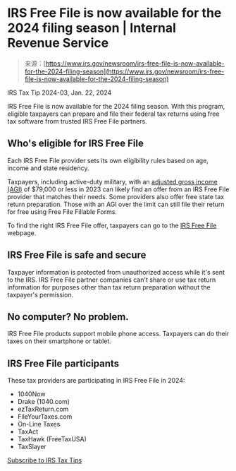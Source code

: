 <!--yml
category: 未分类
date: 2024-05-27 15:04:56
-->

# IRS Free File is now available for the 2024 filing season | Internal Revenue Service

> 来源：[https://www.irs.gov/newsroom/irs-free-file-is-now-available-for-the-2024-filing-season](https://www.irs.gov/newsroom/irs-free-file-is-now-available-for-the-2024-filing-season)

IRS Tax Tip 2024-03, Jan. 22, 2024

IRS Free File is now available for the 2024 filing season. With this program, eligible taxpayers can prepare and file their federal tax returns using free tax software from trusted IRS Free File partners.

## Who's eligible for IRS Free File

Each IRS Free File provider sets its own eligibility rules based on age, income and state residency.

Taxpayers, including active-duty military, with an [adjusted gross income (AGI)](/e-file-providers/definition-of-adjusted-gross-income "Definition of adjusted gross income") of $79,000 or less in 2023 can likely find an offer from an IRS Free File provider that matches their needs. Some providers also offer free state tax return preparation. Those with an AGI over the limit can still file their return for free using Free File Fillable Forms.

To find the right IRS Free File offer, taxpayers can go to the [IRS Free File](/filing/free-file-do-your-federal-taxes-for-free "File your taxes for free") webpage.

## IRS Free File is safe and secure

Taxpayer information is protected from unauthorized access while it's sent to the IRS. IRS Free File partner companies can't share or use tax return information for purposes other than tax return preparation without the taxpayer's permission.

## No computer? No problem.

IRS Free File products support mobile phone access. Taxpayers can do their taxes on their smartphone or tablet.

## IRS Free File participants

These tax providers are participating in IRS Free File in 2024:

*   1040Now
*   Drake (1040.com)
*   ezTaxReturn.com
*   FileYourTaxes.com
*   On-Line Taxes
*   TaxAct
*   TaxHawk (FreeTaxUSA)
*   TaxSlayer

[Subscribe to IRS Tax Tips](/newsroom/subscribe-to-irs-tax-tips "Subscribe to IRS Tax Tips")